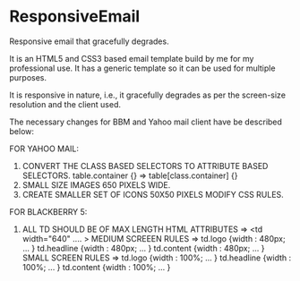 ResponsiveEmail
===============

Responsive email that gracefully degrades.


It is an HTML5 and CSS3 based email template build by me for my professional use. 
It has a generic template so it can be used for multiple purposes.

It is responsive in nature, i.e., it gracefully degrades as per the screen-size resolution and the client used.

The necessary changes for BBM and Yahoo mail client have be described below:


FOR YAHOO MAIL: 
1) CONVERT THE CLASS BASED SELECTORS TO ATTRIBUTE BASED SELECTORS.
table.container {} => table[class.container] {}
2) SMALL SIZE IMAGES 650 PIXELS WIDE.
3) CREATE SMALLER SET OF ICONS 50X50 PIXELS MODIFY CSS RULES.

FOR BLACKBERRY 5:
1) ALL TD SHOULD BE OF MAX LENGTH
HTML ATTRIBUTES => <td width="640" .... >
MEDIUM SCREEEN RULES => td.logo {width : 480px; ... } td.headline {width : 480px; ... } td.content {width : 480px; ... }
SMALL SCREEN RULES =>   td.logo {width : 100%; ... } td.headline {width : 100%; ... } td.content {width : 100%; ... }
